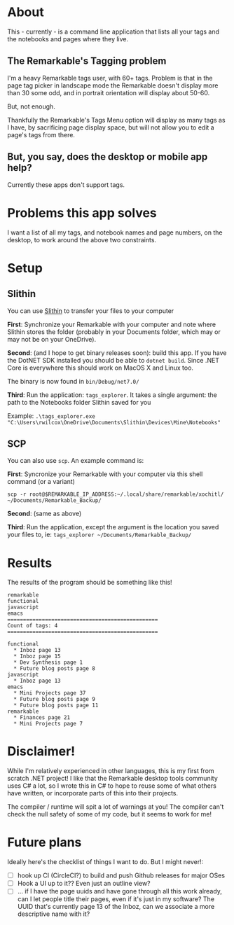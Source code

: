 # About

This - currently - is a command line application that lists all your tags and the notebooks and pages where they live.

## The Remarkable's Tagging problem

I'm a heavy Remarkable tags user, with 60+ tags. Problem is that in the page tag picker in landscape mode the Remarkable doesn't display more than 30 some odd, and in portrait orientation will display about 50-60.

But, not enough.

Thankfully the Remarkable's Tags Menu option will display as many tags as I have, by sacrificing page display space, but will not allow you to edit a page's tags from there.

## But, you say, does the desktop or mobile app help?

Currently these apps don't support tags.

# Problems this app solves

I want a list of all my tags, and notebook names and page numbers, on the desktop, to work around the above two constraints.

# Setup

## Slithin

You can use [Slithin](https://github.com/furesoft/Slithin/) to transfer your files to your computer

**First**: Synchronize your Remarkable with your computer and note where Slithin stores the folder (probably in your Documents folder, which may or may not be on your OneDrive).

**Second**: (and I hope to get binary releases soon): build this app. If you have the DotNET SDK installed you should be able to `dotnet build`. Since .NET Core is everywhere this should work on MacOS X and Linux too.

The binary is now found in `bin/Debug/net7.0/`

**Third**: Run the application: `tags_explorer`. It takes a single argument: the path to the Notebooks folder Slithin saved for you

Example: `.\tags_explorer.exe "C:\Users\rwilcox\OneDrive\Documents\Slithin\Devices\Mine\Notebooks"`

## SCP

You can also use `scp`. An example command is:

**First**: Syncronize your Remarkable with your computer via this shell command (or a variant)

    scp -r root@$REMARKABLE_IP_ADDRESS:~/.local/share/remarkable/xochitl/ ~/Documents/Remarkable_Backup/

**Second**: (same as above)

**Third**: Run the application, except the argument is the location you saved your files to, ie: `tags_explorer ~/Documents/Remarkable_Backup/`

# Results

The results of the program should be something like this!

    remarkable
    functional
    javascript
    emacs
    ================================================
    Count of tags: 4
    ================================================

    functional
      * Inboz page 13
      * Inboz page 15
      * Dev Synthesis page 1
      * Future blog posts page 8
    javascript
      * Inboz page 13
    emacs
      * Mini Projects page 37
      * Future blog posts page 9
      * Future blog posts page 11
    remarkable
      * Finances page 21
      * Mini Projects page 7


# Disclaimer!

While I'm relatively experienced in other languages, this is my first from scratch .NET project! I like that the Remarkable desktop tools community uses C# a lot, so I wrote this in C# to hope to reuse some of what others have written, or incorporate parts of this into their projects.

The compiler / runtime will spit a lot of warnings at you! The compiler can't check the null safety of some of my code, but it seems to work for me!

# Future plans

Ideally here's the checklist of things I want to do. But I might never!:

  - [ ] hook up CI (CircleCI?) to build and push Github releases for major OSes
  - [ ] Hook a UI up to it?? Even just an outline view?
  - [ ] ... if I have the page uuids and have gone through all this work already, can I let people title their pages, even if it's just in my software? The UUID that's currently page 13 of the Inboz, can we associate a more descriptive name with it?
